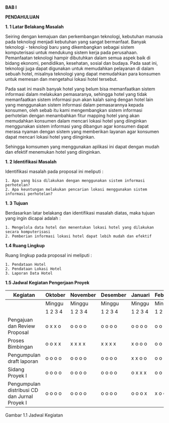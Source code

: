 **BAB I**
 
**PENDAHULUAN**

**1. 1 Latar Belakang Masalah**

Seiring dengan kemajuan dan perkembangan teknologi, kebutuhan manusia pada teknologi menjadi kebutuhan yang sangat bermanfaat. Banyak teknologi - teknologi baru yang dikembangkan sebagai sistem komputerisasi untuk mendukung sistem kerja pada perusahaan. Pemanfaatan teknologi hampir dibutuhkan dalam semua aspek baik di bidang ekonomi, pendidikan, kesehatan, sosial dan budaya. Pada saat ini, teknologi juga dapat digunakan untuk memudahkan pelayanan di dalam sebuah hotel, misalnya teknologi yang dapat memudahkan para konsumen untuk memesan dan mengetahui lokasi hotel tersebut.

Pada saat ini masih banyak hotel yang belum bisa memanfaatkan sistem informasi dalam melakukan pemasaranya, sehingga hotel yang tidak memanfaatkan sistem informasi pun akan kalah saing dengan hotel lain yang menggunakan sistem informasi dalam pemasarannya kepada konsumen, oleh sebab itu kami mengembangkan sistem informasi perhotelan dengan menambahkan fitur mapping hotel yang akan memudahkan konsumen dalam mencari lokasi hotel yang diinginkan menggunakan sistem informasi yang dibangun agar konsumen dapat merasa nyaman dengan sistem yang memberikan layanan agar konsumen dapat mencari lokasi hotel yang diinginkan.

Sehingga komsumen yang menggunakan aplikasi ini dapat dengan mudah dan efektif menemukan hotel yang diinginkan.

**1. 2 Identifikasi Masalah**

Identifikasi masalah pada proposal ini meliputi :

    1. Apa yang bisa dilakukan dengan menggunakan sistem informasi perhotelan?
    2. Apa keuntungan melakukan pencarian lokasi menggunakan sistem informasi perhotelan?

**1. 3 Tujuan**

Berdasarkan latar belakang dan identifikasi masalah diatas, maka tujuan yang ingin dicapai adalah :

    1. Mengelola data hotel dan menentukan lokasi hotel yang dilakukan secara komputerisasi
    2. Pemberian informasi lokasi hotel dapat lebih mudah dan efektif

**1.4 Ruang Lingkup**

Ruang lingkup pada proposal ini meliputi :

    1. Pendataan Hotel
    2. Pendataan Lokasi Hotel
    3. Laporan Data Hotel

**1.5 Jadwal Kegiatan Pengerjaan Proyek**
 
| Kegiatan | Oktober | November | Desember | Januari | Februari |
| --- | --- | --- | --- | --- | --- |
| | Minggu | Minggu | Minggu | Minggu | Minggu |
| | 1  2  3  4 | 1  2  3  4 | 1  2  3  4 | 1  2  3  4 | 1  2  3  4 |
| Pengajuan dan Review Proposal | o x x o | o o o o | o o o o | o o o o | o o o o |
| Proses Bimbingan | o o x x | x x x x | x x x x | x o o o | o o o o |
| Pengumpulan draft laporan | o o o o | o o o o | o o o o | x x o o | o o o o |
| Sidang Proyek I | o o o o | o o o o | o o o o | o x x x | o o o o |
| Pengumpulan distribusi CD dan Jurnal Proyek I | o o o o | o o o o | o o o o | o o o x | x o o o |

Gambar 1.1 Jadwal Kegiatan